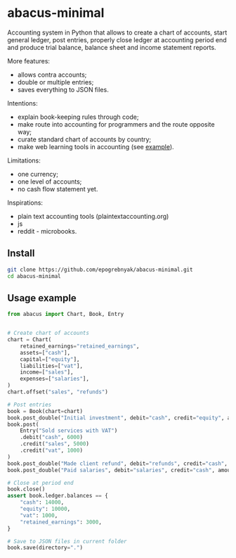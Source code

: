# abacus-minimal

Accounting system in Python that allows to create a chart of accounts,
start general ledger, post entries, properly close ledger
at accounting period end and produce trial balance, balance sheet 
and income statement reports.

More features:

- allows contra accounts;
- double or multiple entries;
- saves everything to JSON files.

Intentions:

- explain book-keeping rules through code;
- make route into accounting for programmers and the route opposite way;
- curate standard chart of accounts by country;
- make web learning tools in accounting (see [example][ex]).

[ex]: https://abacus.streamlit.app/

Limitations:

- one currency;
- one level of accounts;
- no cash flow statement yet.

Inspirations:
- plain text accounting tools (plaintextaccounting.org)
- js
- reddit - microbooks.

## Install

```bash
git clone https://github.com/epogrebnyak/abacus-minimal.git
cd abacus-minimal
```

## Usage example

```python
from abacus import Chart, Book, Entry


# Create chart of accounts
chart = Chart(
    retained_earnings="retained_earnings",
    assets=["cash"],
    capital=["equity"],
    liabilities=["vat"],
    income=["sales"],
    expenses=["salaries"],
)
chart.offset("sales", "refunds")

# Post entries
book = Book(chart=chart)
book.post_double("Initial investment", debit="cash", credit="equity", amount=10000)
book.post(
    Entry("Sold services with VAT")
    .debit("cash", 6000)
    .credit("sales", 5000)
    .credit("vat", 1000)
)
book.post_double("Made client refund", debit="refunds", credit="cash", amount=500)
book.post_double("Paid salaries", debit="salaries", credit="cash", amount=1500)

# Close at period end
book.close()
assert book.ledger.balances == {
    "cash": 14000,
    "equity": 10000,
    "vat": 1000,
    "retained_earnings": 3000,
}

# Save to JSON files in current folder
book.save(directory=".")
```

